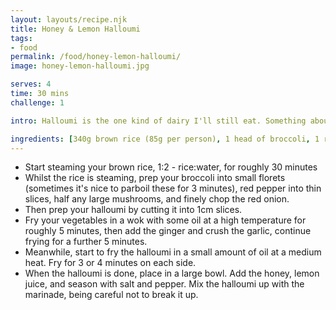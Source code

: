 ```yaml
---
layout: layouts/recipe.njk
title: Honey & Lemon Halloumi
tags:
- food
permalink: /food/honey-lemon-halloumi/
image: honey-lemon-halloumi.jpg

serves: 4
time: 30 mins
challenge: 1

intro: Halloumi is the one kind of dairy I'll still eat. Something about that salty, crispy, squeaky goodness is just irresistible.⁣⁣

ingredients: [340g brown rice (85g per person), 1 head of broccoli, 1 red pepper, 100g shiitake mushrooms, 1 medium red onion, 1 block of halloumi (200g), 1 tsp ginger, 2 garlic cloves, 2 tbsp honey, 1 tbsp fresh lemon juice (a conservative amount), Salt and pepper]
---
```

- Start steaming your brown rice, 1:2 - rice:water, for roughly 30 minutes⁣
- Whilst the rice is steaming, prep your broccoli into small florets (sometimes it's nice to parboil these for 3 minutes), red pepper into thin slices, half any large mushrooms, and finely chop the red onion.⁣
- Then prep your halloumi by cutting it into 1cm slices.⁣
- Fry your vegetables in a wok with some oil at a high temperature for roughly 5 minutes, then add the ginger and crush the garlic, continue frying for a further 5 minutes.⁣
- Meanwhile, start to fry the halloumi in a small amount of oil at a medium heat. Fry for 3 or 4 minutes on each side.⁣
- When the halloumi is done, place in a large bowl. Add the honey, lemon juice, and season with salt and pepper. Mix the halloumi up with the marinade, being careful not to break it up.